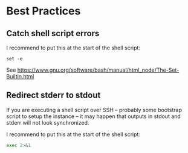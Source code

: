 Best Practices
==============

Catch shell script errors
-------------------------

I recommend to put this at the start of the shell script:

```shell
set -e
```

See https://www.gnu.org/software/bash/manual/html_node/The-Set-Builtin.html


Redirect stderr to stdout
-------------------------

If you are executing a shell script over SSH – probably some bootstrap script to setup the instance – it may happen that outputs in stdout and stderr will not look synchronized.

I recommend to put this at the start of the shell script:

```bash
exec 2>&1
```




